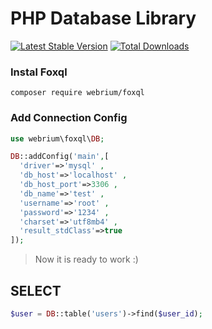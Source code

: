 # PHP Database Library
[![Latest Stable Version](https://poser.pugx.org/botfire/botfire/v)](//packagist.org/packages/botfire/botfire)  [![Total Downloads](https://poser.pugx.org/botfire/botfire/downloads)](//packagist.org/packages/botfire/botfire)


### Instal Foxql 
```
composer require webrium/foxql
```

### Add Connection Config
```PHP
use webrium\foxql\DB;

DB::addConfig('main',[
  'driver'=>'mysql' ,
  'db_host'=>'localhost' ,
  'db_host_port'=>3306 ,
  'db_name'=>'test' ,
  'username'=>'root' ,
  'password'=>'1234' ,
  'charset'=>'utf8mb4' ,
  'result_stdClass'=>true
]);
```

> Now it is ready to work :)

## SELECT

```PHP
$user = DB::table('users')->find($user_id);

```
